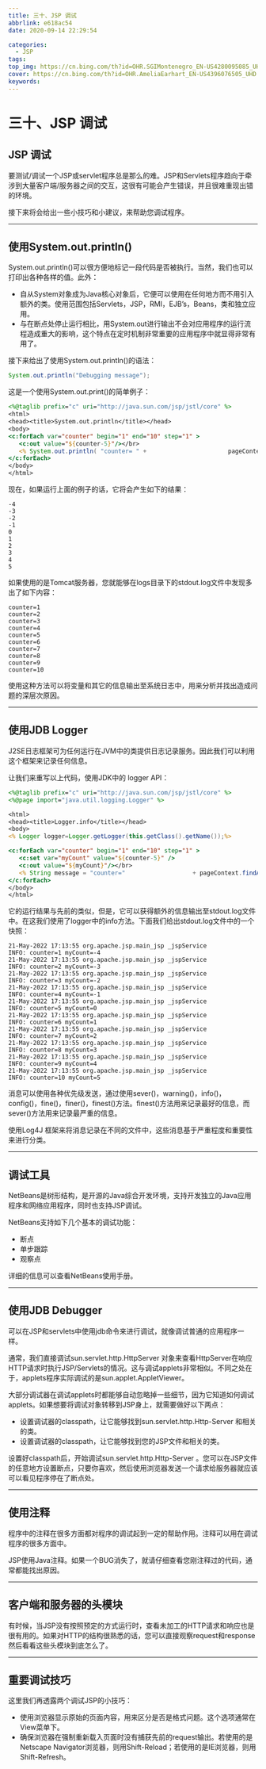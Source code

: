 ```yaml
---
title: 三十、JSP 调试
abbrlink: e618ac54
date: 2020-09-14 22:29:54

categories:
  - JSP
tags:
top_img: https://cn.bing.com/th?id=OHR.SGIMontenegro_EN-US4280095085_UHD.jpg
cover: https://cn.bing.com/th?id=OHR.AmeliaEarhart_EN-US4396076505_UHD.jpg
keywords:  
---
```

# 三十、JSP 调试

## JSP 调试

要测试/调试一个JSP或servlet程序总是那么的难。JSP和Servlets程序趋向于牵涉到大量客户端/服务器之间的交互，这很有可能会产生错误，并且很难重现出错的环境。

接下来将会给出一些小技巧和小建议，来帮助您调试程序。

------

## 使用System.out.println()

System.out.println()可以很方便地标记一段代码是否被执行。当然，我们也可以打印出各种各样的值。此外：

- 自从System对象成为Java核心对象后，它便可以使用在任何地方而不用引入额外的类。使用范围包括Servlets，JSP，RMI，EJB’s，Beans，类和独立应用。
- 与在断点处停止运行相比，用System.out进行输出不会对应用程序的运行流程造成重大的影响，这个特点在定时机制非常重要的应用程序中就显得非常有用了。

接下来给出了使用System.out.println()的语法：

```JAVA
System.out.println("Debugging message");
```

这是一个使用System.out.print()的简单例子：

```JSP
<%@taglib prefix="c" uri="http://java.sun.com/jsp/jstl/core" %>
<html>
<head><title>System.out.println</title></head>
<body>
<c:forEach var="counter" begin="1" end="10" step="1" >
   <c:out value="${counter-5}"/></br>
   <% System.out.println( "counter= " +                       pageContext.findAttribute("counter") ); %>
</c:forEach>
</body>
</html>
```

现在，如果运行上面的例子的话，它将会产生如下的结果：

```
-4
-3
-2
-1
0
1
2
3
4
5
```

如果使用的是Tomcat服务器，您就能够在logs目录下的stdout.log文件中发现多出了如下内容：

```
counter=1
counter=2
counter=3
counter=4
counter=5
counter=6
counter=7
counter=8
counter=9
counter=10
```

使用这种方法可以将变量和其它的信息输出至系统日志中，用来分析并找出造成问题的深层次原因。

------

## 使用JDB Logger

J2SE日志框架可为任何运行在JVM中的类提供日志记录服务。因此我们可以利用这个框架来记录任何信息。

让我们来重写以上代码，使用JDK中的 logger API：

```JSP
<%@taglib prefix="c" uri="http://java.sun.com/jsp/jstl/core" %>
<%@page import="java.util.logging.Logger" %>

<html>
<head><title>Logger.info</title></head>
<body>
<% Logger logger=Logger.getLogger(this.getClass().getName());%>

<c:forEach var="counter" begin="1" end="10" step="1" >
   <c:set var="myCount" value="${counter-5}" />
   <c:out value="${myCount}"/></br>
   <% String message = "counter="                   + pageContext.findAttribute("counter")                   + " myCount="                   + pageContext.findAttribute("myCount");                   logger.info( message );    %>
</c:forEach>
</body>
</html>
```

它的运行结果与先前的类似，但是，它可以获得额外的信息输出至stdout.log文件中。在这我们使用了logger中的info方法。下面我们给出stdout.log文件中的一个快照：

```
21-May-2022 17:13:55 org.apache.jsp.main_jsp _jspService
INFO: counter=1 myCount=-4
21-May-2022 17:13:55 org.apache.jsp.main_jsp _jspService
INFO: counter=2 myCount=-3
21-May-2022 17:13:55 org.apache.jsp.main_jsp _jspService
INFO: counter=3 myCount=-2
21-May-2022 17:13:55 org.apache.jsp.main_jsp _jspService
INFO: counter=4 myCount=-1
21-May-2022 17:13:55 org.apache.jsp.main_jsp _jspService
INFO: counter=5 myCount=0
21-May-2022 17:13:55 org.apache.jsp.main_jsp _jspService
INFO: counter=6 myCount=1
21-May-2022 17:13:55 org.apache.jsp.main_jsp _jspService
INFO: counter=7 myCount=2
21-May-2022 17:13:55 org.apache.jsp.main_jsp _jspService
INFO: counter=8 myCount=3
21-May-2022 17:13:55 org.apache.jsp.main_jsp _jspService
INFO: counter=9 myCount=4
21-May-2022 17:13:55 org.apache.jsp.main_jsp _jspService
INFO: counter=10 myCount=5
```

消息可以使用各种优先级发送，通过使用sever()，warning()，info()，config()，fine()，finer()，finest()方法。finest()方法用来记录最好的信息，而sever()方法用来记录最严重的信息。

使用Log4J 框架来将消息记录在不同的文件中，这些消息基于严重程度和重要性来进行分类。

------

## 调试工具

NetBeans是树形结构，是开源的Java综合开发环境，支持开发独立的Java应用程序和网络应用程序，同时也支持JSP调试。

NetBeans支持如下几个基本的调试功能：

- 断点
- 单步跟踪
- 观察点

详细的信息可以查看NetBeans使用手册。

------

## 使用JDB Debugger

可以在JSP和servlets中使用jdb命令来进行调试，就像调试普通的应用程序一样。

通常，我们直接调试sun.servlet.http.HttpServer 对象来查看HttpServer在响应HTTP请求时执行JSP/Servlets的情况。这与调试applets非常相似。不同之处在于，applets程序实际调试的是sun.applet.AppletViewer。

大部分调试器在调试applets时都能够自动忽略掉一些细节，因为它知道如何调试applets。如果想要将调试对象转移到JSP身上，就需要做好以下两点：

- 设置调试器的classpath，让它能够找到sun.servlet.http.Http-Server 和相关的类。
- 设置调试器的classpath，让它能够找到您的JSP文件和相关的类。

设置好classpath后，开始调试sun.servlet.http.Http-Server 。您可以在JSP文件的任意地方设置断点，只要你喜欢，然后使用浏览器发送一个请求给服务器就应该可以看见程序停在了断点处。

------

## 使用注释

程序中的注释在很多方面都对程序的调试起到一定的帮助作用。注释可以用在调试程序的很多方面中。

JSP使用Java注释。如果一个BUG消失了，就请仔细查看您刚注释过的代码，通常都能找出原因。

------

## 客户端和服务器的头模块

有时候，当JSP没有按照预定的方式运行时，查看未加工的HTTP请求和响应也是很有用的。如果对HTTP的结构很熟悉的话，您可以直接观察request和response然后看看这些头模块到底怎么了。

------

## 重要调试技巧

这里我们再透露两个调试JSP的小技巧：

- 使用浏览器显示原始的页面内容，用来区分是否是格式问题。这个选项通常在View菜单下。
- 确保浏览器在强制重新载入页面时没有捕获先前的request输出。若使用的是Netscape Navigator浏览器，则用Shift-Reload；若使用的是IE浏览器，则用Shift-Refresh。